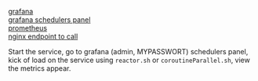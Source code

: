 
[grafana](http://localhost:3000)  
[grafana schedulers panel](http://localhost:3000/d/yHCu-pG7z/local-schedulers?orgId=1)  
[prometheus](http://localhost:9090)  
[nginx endpoint to call](http://localhost:9999/somePath)

Start the service, go to grafana (admin, MYPASSWORT) schedulers panel, kick of load on the service using `reactor.sh` or `coroutineParallel.sh`, view the metrics appear.